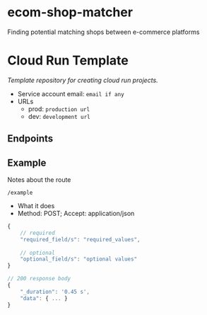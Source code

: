 # ecom-shop-matcher
Finding potential matching shops between e-commerce platforms

# Cloud Run Template
*Template repository for creating cloud run projects.*

- Service account email: `email if any`
- URLs
    - prod: `production url`
    - dev: `development url`
  
## Endpoints

## Example
Notes about the route

`/example`
- What it does
- Method: POST; Accept: application/json
```js
{
    // required
    "required_field/s": "required_values",
    
    // optional
    "optional_field/s": "optional values"
}

// 200 response body
{
    "_duration": '0.45 s',
    "data": { ... }
}

```
